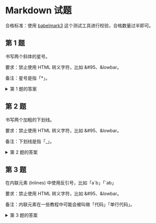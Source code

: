 # Markdown 试题

合格标准：使用 [babelmark3](https://babelmark.github.io) 这个测试工具进行校验，合格数量过半即可。

## 第 1 题

书写两个斜体的星号。

要求：禁止使用 HTML 转义字符，比如 &#95、&lowbar。

备注：星号是指「*」。

<details>
    <summary>第 1 题的答案</summary>

```markdown
_\*\*_
```

其他数量就增加 \\* 即可。
</details>

## 第 2 题

书写两个加粗的下划线。

要求：禁止使用 HTML 转义字符，比如 &#95、&lowbar。

备注：下划线是指「_」。

<details>
    <summary>第 2 题的答案</summary>

```markdown
**\_\_**
```

其他数量就增加 \\_ 即可。
</details>

## 第 3 题

在内联元素 (Inlines) 中使用反引号，比如「a\`b」「\`ab」

要求：禁止使用 HTML 转义字符，比如 &#95、&lowbar。

备注：内联元素在一些教程中可能会被叫做「代码」「单行代码」。

<details>
    <summary>第 3 题的答案</summary>

```markdown
``a`b``
`` `ab``
```

第二个答案稍微在不同的 Markdown 渲染器上有些差异。
</details>
